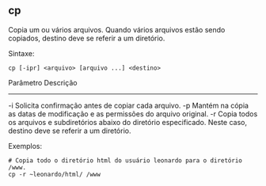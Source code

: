 ## cp

Copia um ou vários arquivos. Quando vários arquivos estão sendo
copiados, destino deve se referir a um diretório.

Sintaxe: 

	cp [-ipr] <arquivo> [arquivo ...] <destino>

Parâmetro Descrição
--------- ---------
-i         Solicita confirmação antes de copiar cada arquivo.
-p         Mantém na cópia as datas de modificação e as
           permissões do arquivo original.
-r         Copia todos os arquivos e subdiretórios abaixo
           do diretório especificado. Neste caso, destino
           deve se referir a um diretório.

Exemplos:

	# Copia todo o diretório html do usuário leonardo para o diretório /www.
	cp -r ~leonardo/html/ /www

